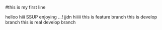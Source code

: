 #this is my first line
 
helloo
hiii
SSUP
enjoying
...! jjdn
hiiiii
this is feature branch
this is develop branch
this is real develop branch
